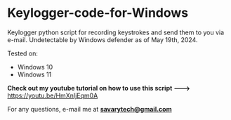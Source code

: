 # Keylogger-code-for-Windows

Keylogger python script for recording keystrokes and send them to you via e-mail. Undetectable by Windows defender as of May 19th, 2024.

Tested on:
* Windows 10
* Windows 11

**Check out my youtube tutorial on how to use this script --->** https://youtu.be/HmXnIjEqm0A

For any questions, e-mail me at **savarytech@gmail.com**


